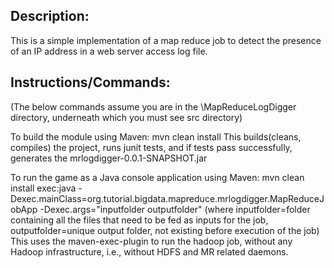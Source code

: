 Description:
------------
This is a simple implementation of a map reduce job to detect the presence of an IP address in a web server access log file.

Instructions/Commands:
----------------------
(The below commands assume you are in the \MapReduceLogDigger directory, underneath which you must see src directory)

To build the module using Maven:
	mvn clean install
This builds(cleans, compiles) the project, runs junit tests, and if tests pass successfully, generates the mrlogdigger-0.0.1-SNAPSHOT.jar

To run the game as a Java console application using Maven:
	mvn clean install exec:java -Dexec.mainClass=org.tutorial.bigdata.mapreduce.mrlogdigger.MapReduceJobApp -Dexec.args="inputfolder outputfolder"
	(where inputfolder=folder containing all the files that need to be fed as inputs for the job, outputfolder=unique output folder, not existing before execution of the job)
This uses the maven-exec-plugin to run the hadoop job, without any Hadoop infrastructure, i.e., without HDFS and MR related daemons.

